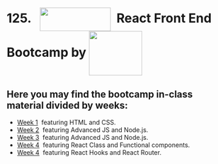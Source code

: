  <h1>125.  &nbsp;
  <img width="160" height="53" align="center" src="https://cdn03.ciceksepeti.com/Themes/Ciceksepeti/Assets/images/logo-new-ciceksepeti.png?v=3.1.1.35259">  &nbsp;React Front End Bootcamp by <img width="120" height="100" align="center" src="https://uploads-ssl.webflow.com/6097e0eca1e87557da031fef/609859a191abe5d64b17fed3_Patika%20logo-p-500.png">
</h1>

## Here you may find the bootcamp in-class material divided by weeks:

- [Week 1](https://github.com/CaglayanYanikoglu/training/tree/main/week-1) &nbsp;featuring HTML and CSS.
- [Week 2](https://github.com/CaglayanYanikoglu/training/tree/main/week-2) &nbsp;featuring Advanced JS and Node.js.
- [Week 3](https://github.com/CaglayanYanikoglu/training/tree/main/week-3) &nbsp;featuring Advanced JS and Node.js.
- [Week 4](https://github.com/CaglayanYanikoglu/training/tree/main/week-4) &nbsp;featuring React Class and Functional components.
- [Week 4](https://github.com/CaglayanYanikoglu/training/tree/main/week-5) &nbsp;featuring React Hooks and React Router.
